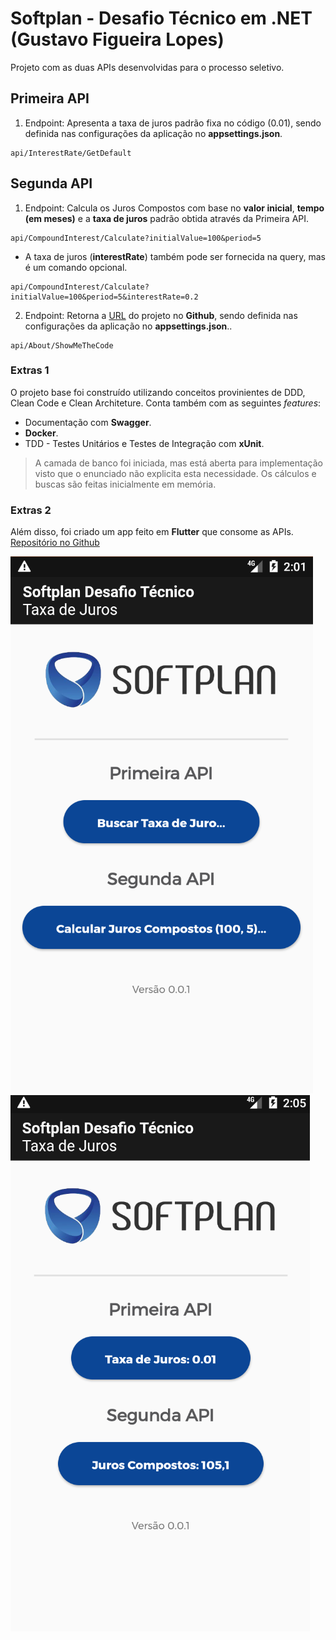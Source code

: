# Softplan - Desafio Técnico em .NET (Gustavo Figueira Lopes)
Projeto com as duas APIs desenvolvidas para o processo seletivo.

## Primeira API
1. Endpoint: Apresenta a taxa de juros padrão fixa no código (0.01), sendo definida nas configurações da aplicação no **appsettings.json**.
```
api/InterestRate/GetDefault
```

## Segunda API
1. Endpoint: Calcula os Juros Compostos com base no **valor inicial**, **tempo (em meses)** e a **taxa de juros** padrão obtida através da Primeira API.
```
api/CompoundInterest/Calculate?initialValue=100&period=5
```
- A taxa de juros (**interestRate**) também pode ser fornecida na query, mas é um comando opcional.

```
api/CompoundInterest/Calculate?initialValue=100&period=5&interestRate=0.2
```
2. Endpoint: Retorna a [URL](https://github.com/GustavoFigueira/Softplan-Desafio-Tecnico) do projeto no **Github**, sendo definida nas configurações da aplicação no **appsettings.json**..
```
api/About/ShowMeTheCode
```

### Extras 1
O projeto base foi construído utilizando conceitos provinientes de DDD, Clean Code e Clean Architeture.  Conta também com as seguintes _features_:
* Documentação com **Swagger**.
* **Docker**.
* TDD - Testes Unitários e Testes de Integração com **xUnit**.

> A camada de banco foi iniciada, mas está aberta para implementação visto que o enunciado não explicita esta necessidade. Os cálculos e buscas são feitas inicialmente em memória.

### Extras 2
Além disso, foi criado um app feito em **Flutter** que consome as APIs.
[Repositório no Github](https://github.com/GustavoFigueira/Softplan-Challenge-App)

![Print 1](./docs/app1.png?raw=true "Print App")
![Print 2](./docs/app2.png?raw=true "Print App")
